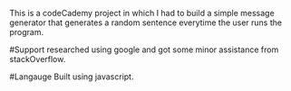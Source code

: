 This is a codeCademy project in which I had to build a simple message generator that generates a random sentence everytime the user runs the program.

#Support researched using google and got some minor assistance from stackOverflow.

#Langauge Built using javascript.

